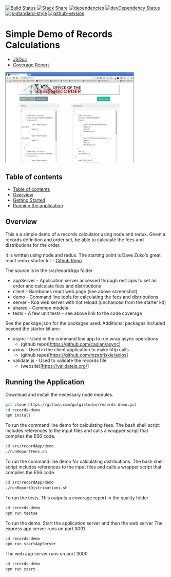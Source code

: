 [![Build Status](https://travis-ci.org/golgistudio/records-demo.svg?branch=master)](https://travis-ci.org/golgistudio/records-demo)
[![Stack Share](http://img.shields.io/badge/tech-stack-0690fa.svg?style=flat)](http://stackshare.io/golgistudio/golgistudio)
[![dependencies](https://david-dm.org/golgistudio/records-demo.svg)](https://david-dm.org/golgistudio/records-demo)
[![devDependency Status](https://david-dm.org/golgistudio/records-demo/dev-status.svg)](https://david-dm.org/golgistudio/records-demo#info=devDependencies)
[![js-standard-style](https://img.shields.io/badge/code%20style-standard-brightgreen.svg)](http://standardjs.com/)
[![github-version](https://badge.fury.io/gh/golgistudio%2Frecords-demo.svg)](http://badge.fury.io)


Simple Demo of Records Calculations
====================================

* [JSDoc](http://golgistudio.github.io/records-demo/quality/docs/records-demo/0.0.1/)
* [Coverage Report](http://golgistudio.github.io/records-demo/quality/coverage/PhantomJS%202.1.1%20(Linux%200.0.0)/lcov-report/index.html)

<img src="https://raw.githubusercontent.com/golgistudio/records-demo/gh-pages/images/recordDemo.png" alt="Records Demo screenshot" width="400">


## Table of contents

  * [Table of contents](#table-of-contents)
  * [Overview](#overview)
  * [Getting Started](#getting-started)
  * [Running the application](#running-the-application)


## Overview 
This a a simple demo of a records calculator using node and redux.  Given a records definition and order set, be able to calculate the fees and distributions for the order.

It is written using node and redux.   The starting point is Dave Zuko's great react redux starter kit - [Github Repo](https://github.com/davezuko/react-redux-starter-kit)

The source is in the src/recordApp folder

* appServer - Application server accessed through rest apis to set an order and calculate fees and distributions
* client - Barebones react web page (see above screenshot)
* demo - Command line tools for calculating the fees and distributions
* server - Koa web server with hot reload (unchanced from the starter kit)
* shared - Common models 
* tests - A few unit tests - see above link to the code coverage

See the package.json for the packages used.   Additional packages included beyond the starter kit are:

* async - Used in the command line app to run wrap async operations
  * (github repo)[https://github.com/caolan/async]
* axios - Used in the client application to make http calls
  * (github repo)[https://github.com/mzabriskie/axios]
* validate.js - Used to validate the records file
  * (website)[https://validatejs.org/]

## Running the Application

Download and install the necessary node modules.  

```bash
git clone https://github.com/golgistudio/records-demo.git
cd records-demo
npm install
```

To run the command line demo for calculating fees.  The bash shell script includes references to the input files and calls a wrapper script that compiles the ES6 code.

```bash
cd src/recordApp/demo
./runReportFees.sh
```
To run the command line demo for calculating distributions.   The bash shell script includes references to the input files and calls a wrapper script that compiles the ES6 code.
```bash
cd src/recordApp/demo
./runReportDistributions.sh
```

To run the tests. This outputs a coverage report in the quality folder
```bash
cd records-demo
npm run testse
```
 
To run the demo.  Start the application server and then the web server
The express app server runs on port 3001

```bash
cd records-demo
npm run startAppServer
```

The web app server runs on port 3000
```bash
cd records-demo
npm run start
```
